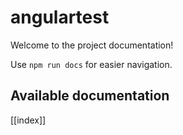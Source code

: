 # angulartest

Welcome to the project documentation!

Use `npm run docs` for easier navigation.

## Available documentation

[[index]]

